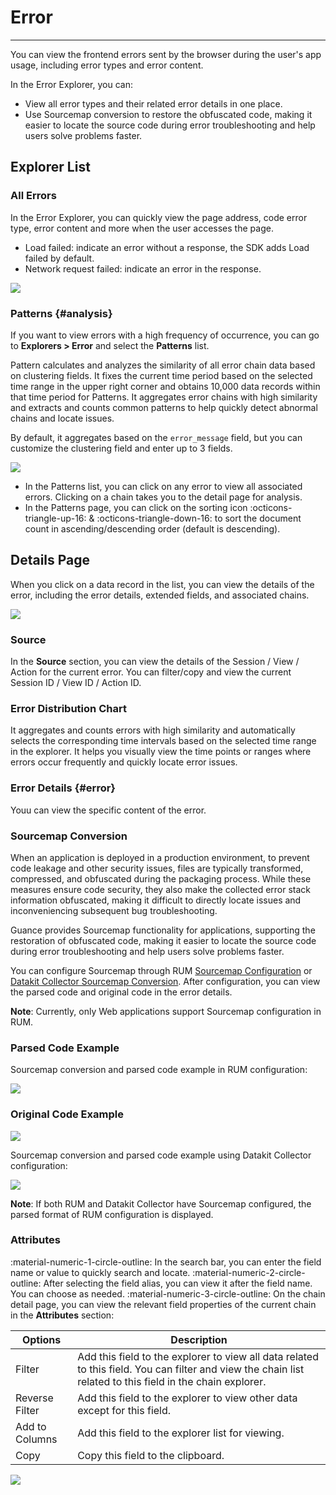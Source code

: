 # Error
---

You can view the frontend errors sent by the browser during the user's app usage, including error types and error content.

In the Error Explorer, you can:

- View all error types and their related error details in one place.
- Use Sourcemap conversion to restore the obfuscated code, making it easier to locate the source code during error troubleshooting and help users solve problems faster.

## Explorer List

### All Errors

In the Error Explorer, you can quickly view the page address, code error type, error content and more when the user accesses the page.

- Load failed: indicate an error without a response, the SDK adds Load failed by default.
- Network request failed: indicate an error in the response.

![](../img/12.rum_explorer_6.png)

### Patterns {#analysis}

If you want to view errors with a high frequency of occurrence, you can go to **Explorers > Error** and select the **Patterns** list.

Pattern calculates and analyzes the similarity of all error chain data based on clustering fields. It fixes the current time period based on the selected time range in the upper right corner and obtains 10,000 data records within that time period for Patterns. It aggregates error chains with high similarity and extracts and counts common patterns to help quickly detect abnormal chains and locate issues.

By default, it aggregates based on the `error_message` field, but you can customize the clustering field and enter up to 3 fields.

![](../img/error0725.png)

- In the Patterns list, you can click on any error to view all associated errors. Clicking on a chain takes you to the detail page for analysis.
- In the Patterns page, you can click on the sorting icon :octicons-triangle-up-16: & :octicons-triangle-down-16: to sort the document count in ascending/descending order (default is descending).

## Details Page

When you click on a data record in the list, you can view the details of the error, including the error details, extended fields, and associated chains.

![](../img/12.rum_explorer_2.5.png)

### Source

In the **Source** section, you can view the details of the Session / View / Action for the current error. You can filter/copy and view the current Session ID / View ID / Action ID.

### Error Distribution Chart

It aggregates and counts errors with high similarity and automatically selects the corresponding time intervals based on the selected time range in the explorer. It helps you visually view the time points or ranges where errors occur frequently and quickly locate error issues.

### Error Details {#error}

Youu can view the specific content of the error.

### Sourcemap Conversion

When an application is deployed in a production environment, to prevent code leakage and other security issues, files are typically transformed, compressed, and obfuscated during the packaging process. While these measures ensure code security, they also make the collected error stack information obfuscated, making it difficult to directly locate issues and inconveniencing subsequent bug troubleshooting.

Guance provides Sourcemap functionality for applications, supporting the restoration of obfuscated code, making it easier to locate the source code during error troubleshooting and help users solve problems faster.

You can configure Sourcemap through RUM [Sourcemap Configuration](../set-sourcemap.md) or [Datakit Collector Sourcemap Conversion](../../integrations/rum.md#sourcemap). After configuration, you can view the parsed code and original code in the error details.

**Note**: Currently, only Web applications support Sourcemap configuration in RUM.

### Parsed Code Example

Sourcemap conversion and parsed code example in RUM configuration:

![](../img/1.rum_error_4.png)

### Original Code Example

![](../img/1.rum_error_5.png)

Sourcemap conversion and parsed code example using Datakit Collector configuration:

![](../img/sourcemap_02.png)

**Note**: If both RUM and Datakit Collector have Sourcemap configured, the parsed format of RUM configuration is displayed.

### Attributes

:material-numeric-1-circle-outline: In the search bar, you can enter the field name or value to quickly search and locate.
:material-numeric-2-circle-outline: After selecting the field alias, you can view it after the field name. You can choose as needed.
:material-numeric-3-circle-outline: On the chain detail page, you can view the relevant field properties of the current chain in the **Attributes** section:

| Options | Description |
| --- | --- |
| Filter  | Add this field to the explorer to view all data related to this field. You can filter and view the chain list related to this field in the chain explorer.  |
| Reverse Filter | Add this field to the explorer to view other data except for this field. |
| Add to Columns | Add this field to the explorer list for viewing. |
| Copy | Copy this field to the clipboard. |

![](../img/extension-1.gif)